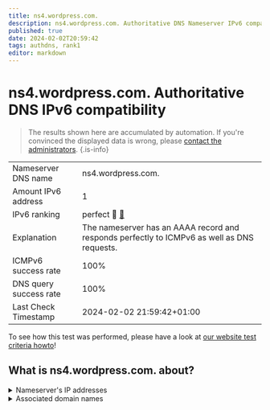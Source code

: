 ```yaml
---
title: ns4.wordpress.com.
description: ns4.wordpress.com. Authoritative DNS Nameserver IPv6 compatibility
published: true
date: 2024-02-02T20:59:42
tags: authdns, rank1
editor: markdown
---
```


# ns4.wordpress.com. Authoritative DNS IPv6 compatibility

> The results shown here are accumulated by automation. If you're convinced the displayed data is wrong, please [contact the administrators](/howto/chat). 
{.is-info}




|   |   |
| - | - |
| Nameserver DNS name | ns4.wordpress.com.
| Amount IPv6 address | 1
| IPv6 ranking | perfect :1st_place_medal: [🔗](/howto/ranking) |
| Explanation | The nameserver has an AAAA record and responds perfectly to ICMPv6 as well as DNS requests. |
| ICMPv6 success rate | 100%|
| DNS query success rate | 100% |
| Last Check Timestamp | 2024-02-02 21:59:42+01:00 |

To see how this test was performed, please have a look at [our website test criteria howto](/howto/testcriteria/authdns)!


## What is ns4.wordpress.com. about?




<details>
<summary>Nameserver's IP addresses</summary>

2620:115:c00f::c000:4b09

</details>



<details>
<summary>Associated domain names</summary>

wordpress.com

</details>
